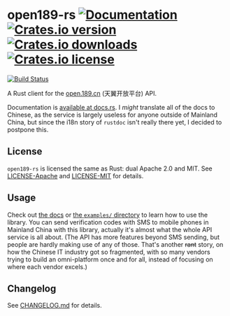 # open189-rs  [![Documentation](https://docs.rs/open189/badge.svg)][docs-rs] [![Crates.io version](https://img.shields.io/crates/v/open189.svg)][cratesio] [![Crates.io downloads](https://img.shields.io/crates/dv/open189.svg)][cratesio] [![Crates.io license](https://img.shields.io/crates/l/open189.svg)](#License)

[![Build Status](https://travis-ci.org/xen0n/open189-rs.svg?branch=develop)](https://travis-ci.org/xen0n/open189-rs)

A Rust client for the [open.189.cn] (天翼开放平台) API.

Documentation is [available at docs.rs][docs-rs]. I *might* translate all of
the docs to Chinese, as the service is largely useless for anyone outside of
Mainland China, but since the i18n story of `rustdoc` isn't really there yet,
I decided to postpone this.

[open.189.cn]: http://open.189.cn
[cratesio]: https://crates.io/crates/open189
[docs-rs]: https://docs.rs/open189


## License

`open189-rs` is licensed the same as Rust: dual Apache 2.0 and MIT. See
[LICENSE-Apache](./LICENSE-Apache) and [LICENSE-MIT](./LICENSE-MIT) for details.


## Usage

Check out [the docs][docs-rs] or [the `examples/` directory](./examples) to
learn how to use the library. You can send verification codes with SMS to
mobile phones in Mainland China with this library, actually it's almost what the
whole API service is all about. (The API has more features beyond SMS sending,
but people are hardly making use of any of those. That's another ~~rant~~ story,
on how the Chinese IT industry got so fragmented, with so many vendors trying
to build an omni-platform once and for all, instead of focusing on where each
vendor excels.)


## Changelog

See [CHANGELOG.md](./CHANGELOG.md) for details.


<!-- vim:set ai et ts=4 sw=4 sts=4 fenc=utf-8: -->
